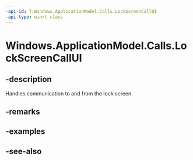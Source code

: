 ----api-id: T:Windows.ApplicationModel.Calls.LockScreenCallUI
-api-type: winrt class
---<!-- Class syntax.public class LockScreenCallUI : Windows.ApplicationModel.Calls.ILockScreenCallUI--># Windows.ApplicationModel.Calls.LockScreenCallUI## -descriptionHandles communication to and from the lock screen.## -remarks<!--TODO: Document how the developer can obtain this class object, and add or update retriever elements as necessary.-->## -examples## -see-also